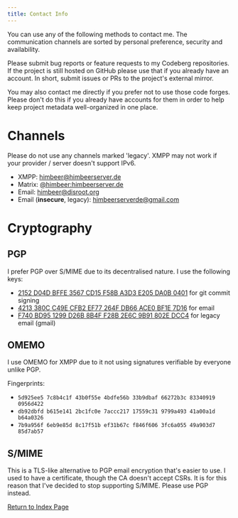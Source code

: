 ```yaml
---
title: Contact Info
---
```


You can use any of the following methods to contact me.
The communication channels are sorted by personal preference, security
and availability.

Please submit bug reports or feature requests to my Codeberg repositories.
If the project is still hosted on GitHub please use that
if you already have an account.
In short, submit issues or PRs to the project's external mirror.

You may also contact me directly if you prefer not to use those code forges.
Please don't do this if you already have accounts for them
in order to help keep project metadata well-organized in one place.

Channels
========

Please do not use any channels marked 'legacy'.
XMPP may not work if your provider / server doesn't support IPv6.

* XMPP: [himbeer@himbeerserver.de](xmpp:himbeer@himbeerserver.de?message)
* Matrix: [@himbeer:himbeerserver.de](https://matrix.to/#/@himbeer:himbeerserver.de)
* Email: [himbeer@disroot.org](mailto:himbeer@disroot.org)
* Email (**insecure**, legacy): [himbeerserverde@gmail.com](mailto:himbeerserverde@gmail.com)

Cryptography
============

PGP
---

I prefer PGP over S/MIME due to its decentralised nature. I use the following keys:

* [2152 D04D BFFE 3567 CD15 F58B A3D3 E205 DA0B 0401](/pgp/2152D04DBFFE3567CD15F58BA3D3E205DA0B0401.gpg.asc) for git commit signing
* [4213 380C C49E CFB2 EF77 264F DB66 ACE0 BF1E 7D16](/pgp/4213380CC49ECFB2EF77264FDB66ACE0BF1E7D16.gpg.asc) for email
* [F740 BD95 1299 D26B 8B4F F28B 2E6C 9B91 802E DCC4](/pgp/F740BD951299D26B8B4FF28B2E6C9B91802EDCC4.gpg.asc) for legacy email (gmail)

OMEMO
-----

I use OMEMO for XMPP due to it not using signatures verifiable by everyone unlike PGP.

Fingerprints:

* `5d925ee5 7c8b4c1f 43b0f55e 4bdfe56b 33b9dbaf 66272b3c 83340919 0956d422`
* `db92dbfd b615e141 2bc1fc0e 7accc217 17559c31 9799a493 41a00a1d b64a0326`
* `7b9a956f 6eb9e85d 8c17f51b ef31b67c f846f606 3fc6a055 49a903d7 85d7ab57`

S/MIME
------

This is a TLS-like alternative to PGP email encryption that's easier to use.
I used to have a certificate, though the CA doesn't accept CSRs.
It is for this reason that I've decided to stop supporting S/MIME.
Please use PGP instead.

[Return to Index Page](/md/index.md)
